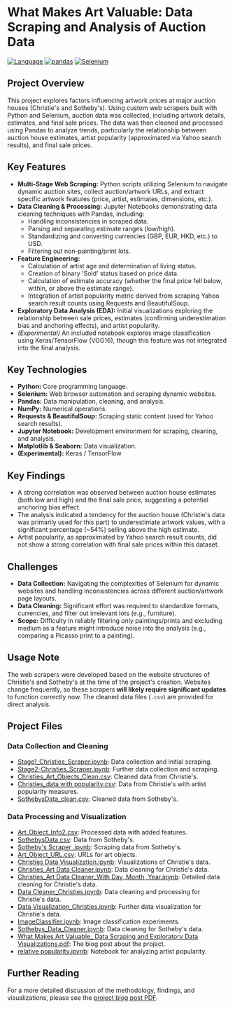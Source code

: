 # What Makes Art Valuable: Data Scraping and Analysis of Auction Data

[![Language](https://img.shields.io/badge/Language-Python-blue.svg)](https://www.python.org/)
[![pandas](https://img.shields.io/badge/-Pandas-150458?style=flat-square&logo=pandas&logoColor=white)](https://pandas.pydata.org/)
[![Selenium](https://img.shields.io/badge/-Selenium-43B02A?style=flat-square&logo=selenium&logoColor=white)](https://www.selenium.dev/)

## Project Overview

This project explores factors influencing artwork prices at major auction houses (Christie's and Sotheby's). Using custom web scrapers built with Python and Selenium, auction data was collected, including artwork details, estimates, and final sale prices. The data was then cleaned and processed using Pandas to analyze trends, particularly the relationship between auction house estimates, artist popularity (approximated via Yahoo search results), and final sale prices.

## Key Features

*   **Multi-Stage Web Scraping:** Python scripts utilizing Selenium to navigate dynamic auction sites, collect auction/artwork URLs, and extract specific artwork features (price, artist, estimates, dimensions, etc.).
*   **Data Cleaning & Processing:** Jupyter Notebooks demonstrating data cleaning techniques with Pandas, including:
    *   Handling inconsistencies in scraped data.
    *   Parsing and separating estimate ranges (low/high).
    *   Standardizing and converting currencies (GBP, EUR, HKD, etc.) to USD.
    *   Filtering out non-painting/print lots.
*   **Feature Engineering:**
    *   Calculation of artist age and determination of living status.
    *   Creation of binary 'Sold' status based on price data.
    *   Calculation of estimate accuracy (whether the final price fell below, within, or above the estimate range).
    *   Integration of artist popularity metric derived from scraping Yahoo search result counts using Requests and BeautifulSoup.
*   **Exploratory Data Analysis (EDA):** Initial visualizations exploring the relationship between sale prices, estimates (confirming underestimation bias and anchoring effects), and artist popularity.
*   *(Experimental)* An included notebook explores image classification using Keras/TensorFlow (VGG16), though this feature was not integrated into the final analysis.

## Key Technologies

*   **Python:** Core programming language.
*   **Selenium:** Web browser automation and scraping dynamic websites.
*   **Pandas:** Data manipulation, cleaning, and analysis.
*   **NumPy:** Numerical operations.
*   **Requests & BeautifulSoup:** Scraping static content (used for Yahoo search results).
*   **Jupyter Notebook:** Development environment for scraping, cleaning, and analysis.
*   **Matplotlib & Seaborn:** Data visualization.
*   **(Experimental):** Keras / TensorFlow

## Key Findings

*   A strong correlation was observed between auction house estimates (both low and high) and the final sale price, suggesting a potential anchoring bias effect.
*   The analysis indicated a tendency for the auction house (Christie's data was primarily used for this part) to underestimate artwork values, with a significant percentage (~54%) selling above the high estimate.
*   Artist popularity, as approximated by Yahoo search result counts, did not show a strong correlation with final sale prices within this dataset.

## Challenges

*   **Data Collection:** Navigating the complexities of Selenium for dynamic websites and handling inconsistencies across different auction/artwork page layouts.
*   **Data Cleaning:** Significant effort was required to standardize formats, currencies, and filter out irrelevant lots (e.g., furniture).
*   **Scope:** Difficulty in reliably filtering *only* paintings/prints and excluding medium as a feature might introduce noise into the analysis (e.g., comparing a Picasso print to a painting).

## Usage Note

The web scrapers were developed based on the website structures of Christie's and Sotheby's at the time of the project's creation. Websites change frequently, so these scrapers **will likely require significant updates** to function correctly now. The cleaned data files (`.csv`) are provided for direct analysis.

## Project Files

### Data Collection and Cleaning
- [Stage1_Christies_Scraper.ipynb](https://github.com/marcusrprojects/What-Makes-Art-Valuable/blob/main/Christies%20web%20scraper/Stage1_Christies_Scraper.ipynb): Data collection and initial scraping.
- [Stage2-Christies_Scraper.ipynb](https://github.com/marcusrprojects/What-Makes-Art-Valuable/blob/main/Christies%20web%20scraper/Stage2-Christies_Scraper.ipynb): Further data collection and scraping.
- [Christies_Art_Objects_Clean.csv](https://github.com/marcusrprojects/What-Makes-Art-Valuable/blob/main/Clean%20Data/Christies_Art_Objects_Clean.csv): Cleaned data from Christie's.
- [Christies_data with popularity.csv](https://github.com/marcusrprojects/What-Makes-Art-Valuable/blob/main/Clean%20Data/Christies_data%20with%20popularity.csv): Data from Christie's with artist popularity measures.
- [SothebysData_clean.csv](https://github.com/marcusrprojects/What-Makes-Art-Valuable/blob/main/Clean%20Data/SothebysData_clean.csv): Cleaned data from Sotheby's.

### Data Processing and Visualization
- [Art_Object_Info2.csv](https://github.com/marcusrprojects/What-Makes-Art-Valuable/blob/main/Clean%20Data/Art_Object_Info2.csv): Processed data with added features.
- [SothebysData.csv](https://github.com/marcusrprojects/What-Makes-Art-Valuable/blob/main/Raw%20Data/SothebysData.csv): Data from Sotheby's.
- [Sotheby's Scraper .ipynb](https://github.com/marcusrprojects/What-Makes-Art-Valuable/blob/main/Sotheby's%20Scraper/Sotheby's%20Scraper%20.ipynb): Scraping data from Sotheby's.
- [Art_Object_URL.csv](https://github.com/marcusrprojects/What-Makes-Art-Valuable/blob/main/Sotheby's%20Scraper/Art_Object_URL.csv): URLs for art objects.
- [Christies Data Visualization.ipynb](https://github.com/marcusrprojects/What-Makes-Art-Valuable/blob/main/Christies%20Data%20Visualization.ipynb): Visualizations of Christie's data.
- [Christies_Art Data Cleaner.ipynb](https://github.com/marcusrprojects/What-Makes-Art-Valuable/blob/main/Christies%20Data%20Visualization.ipynb): Data cleaning for Christie's data.
- [Christies_Art Data Cleaner_With Day, Month, Year.ipynb](https://github.com/marcusrprojects/What-Makes-Art-Valuable/blob/main/Christies%20Data%20Visualization.ipynb): Detailed data cleaning for Christie's data.
- [Data Cleaner_Christies.ipynb](https://github.com/marcusrprojects/What-Makes-Art-Valuable/blob/main/Christies%20Data%20Visualization.ipynb): Data cleaning and processing for Christie's data.
- [Data Visualization_Christies.ipynb](https://github.com/marcusrprojects/What-Makes-Art-Valuable/blob/main/Christies%20Data%20Visualization.ipynb): Further data visualization for Christie's data.
- [ImageClassifier.ipynb](https://github.com/marcusrprojects/What-Makes-Art-Valuable/blob/main/ImageClassifier.ipynb): Image classification experiments.
- [Sothebys_Data_Cleaner.ipynb](https://github.com/marcusrprojects/What-Makes-Art-Valuable/blob/main/Sothebys_Data_Cleaner.ipynb): Data cleaning for Sotheby's data.
- [What Makes Art Valuable_ Data Scraping and Exploratory Data Visualizations.pdf](https://github.com/marcusrprojects/What-Makes-Art-Valuable/blob/main/What%20Makes%20Art%20Valuable_%20Data%20Scraping%20and%20Exploratory%20Data%20Visualizations.pdf): The blog post about the project.
- [relative popularity.ipynb](https://github.com/marcusrprojects/What-Makes-Art-Valuable/blob/main/relative%20popularity.ipynb): Notebook for analyzing artist popularity.

## Further Reading

For a more detailed discussion of the methodology, findings, and visualizations, please see the [project blog post PDF](What%20Makes%20Art%20Valuable_%20Data%20Scraping%20and%20Exploratory%20Data%20Visualizations.pdf).
